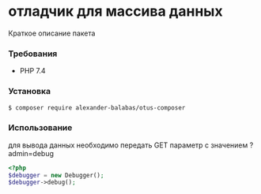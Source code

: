 # отладчик для массива данных

Краткое описание пакета

### Требования

- PHP 7.4

### Установка
```bash
$ composer require alexander-balabas/otus-composer
```

### Использование
для вывода данных необходимо передать GET параметр с значением ?admin=debug

```php
<?php
$debugger = new Debugger();
$debugger->debug();
```
